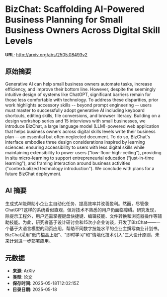 # BizChat: Scaffolding AI-Powered Business Planning for Small Business Owners Across Digital Skill Levels

**URL**: http://arxiv.org/abs/2505.08493v2

## 原始摘要

Generative AI can help small business owners automate tasks, increase
efficiency, and improve their bottom line. However, despite the seemingly
intuitive design of systems like ChatGPT, significant barriers remain for those
less comfortable with technology. To address these disparities, prior work
highlights accessory skills -- beyond prompt engineering -- users must master
to successfully adopt generative AI including keyboard shortcuts, editing
skills, file conversions, and browser literacy. Building on a design workshop
series and 15 interviews with small businesses, we introduce BizChat, a large
language model (LLM)-powered web application that helps business owners across
digital skills levels write their business plan -- an essential but often
neglected document. To do so, BizChat's interface embodies three design
considerations inspired by learning sciences: ensuring accessibility to users
with less digital skills while maintaining extensibility to power users
("low-floor-high-ceiling"), providing in situ micro-learning to support
entrepreneurial education ("just-in-time learning"), and framing interaction
around business activities ("contextualized technology introduction"). We
conclude with plans for a future BizChat deployment.


## AI 摘要

生成式AI能帮助小企业主自动化任务、提高效率并改善盈利。然而，尽管像ChatGPT这样的系统看似直观，但对技术不熟悉的用户仍面临障碍。研究发现，除提示工程外，用户还需掌握键盘快捷键、编辑技能、文件转换和浏览器操作等辅助技能。为此，研究者基于设计研讨会和15次小企业访谈，开发了BizChat——一个基于大语言模型的网页应用，帮助不同数字技能水平的企业主撰写商业计划书。BizChat采用"低门槛高上限"、"即时学习"和"情境化技术引入"三大设计原则，未来计划进一步部署应用。

## 元数据

- **来源**: ArXiv
- **类型**: 论文
- **保存时间**: 2025-05-18T12:02:15Z
- **目录日期**: 2025-05-18
